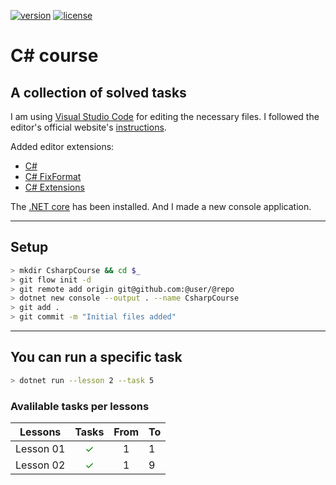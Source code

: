 [![version][version-badge]][changelog] [![license][license-badge]][license]

# C&#35; course

## A collection of solved tasks

I am using [Visual Studio Code] for editing the necessary files. I followed the
editor's official website's [instructions].

Added editor extensions:

*   [C#]
*   [C# FixFormat]
*   [C# Extensions]

The [.NET core] has been installed. And I made a new console application.

---

## Setup

```sh
> mkdir CsharpCourse && cd $_
> git flow init -d
> git remote add origin git@github.com:@user/@repo
> dotnet new console --output . --name CsharpCourse
> git add .
> git commit -m "Initial files added"
```

---

## You can run a specific task

```sh
> dotnet run --lesson 2 --task 5
```

### Avalilable tasks per lessons

| Lessons | Tasks | From | To |
|---|:---:|:---:|---|
| Lesson 01 | <span style="color:green">&#10003;</span> | 1 | 1 |
| Lesson 02 | <span style="color:green">&#10003;</span> | 1 | 9 |

[visual studio code]: https://code.visualstudio.com 'Visual Studio Code'
[instructions]: https://code.visualstudio.com/docs/languages/csharp 'instructions'
[c#]: https://marketplace.visualstudio.com/items?itemName=ms-vscode.csharp 'C#'
[c# fixformat]: https://marketplace.visualstudio.com/items?itemName=Leopotam.csharpfixformat 'C# FixFormat'
[c# extensions]: https://marketplace.visualstudio.com/items?itemName=jchannon.csharpextensions 'C# Extensions'
[.net core]: https://microsoft.com/net/core '.NET core'
[gitflow]: https://jeffkreeftmeijer.com/git-flow 'GitFlow'
[license-badge]: https://img.shields.io/badge/license-MIT-blue.svg
[license]: ./LICENSE 'MIT license'

[version-badge]: https://img.shields.io/badge/version-1.0.5-blue.svg
[changelog]: ./CHANGELOG.md 'Changelog'
